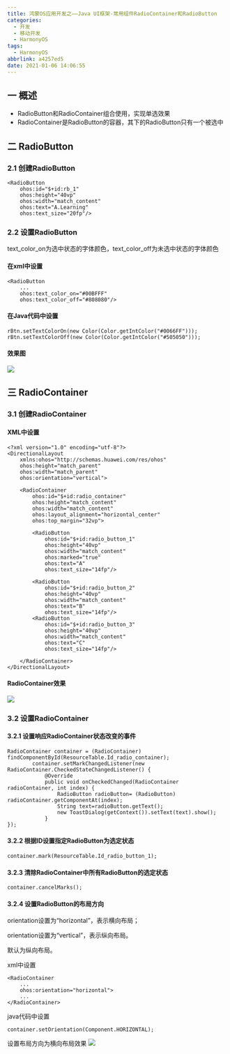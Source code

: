 ```yaml
---
title: 鸿蒙OS应用开发之——Java UI框架-常用组件RadioContainer和RadioButton
categories:
  - 开发
  - 移动开发
  - HarmonyOS
tags:
  - HarmonyOS
abbrlink: a4257ed5
date: 2021-01-06 14:06:55
---
```

## 一 概述

* RadioButton和RadioContainer组合使用，实现单选效果
* RadioContainer是RadioButton的容器，其下的RadioButton只有一个被选中

<!--more-->

## 二 RadioButton

### 2.1 创建RadioButton

```
<RadioButton
    ohos:id="$+id:rb_1"
    ohos:height="40vp"
    ohos:width="match_content"
    ohos:text="A.Learning"
    ohos:text_size="20fp"/>
```

### 2.2 设置RadioButton

text_color_on为选中状态的字体颜色，text_color_off为未选中状态的字体颜色

#### 在xml中设置

```
<RadioButton
    ...
    ohos:text_color_on="#00BFFF"
    ohos:text_color_off="#808080"/>
```

#### 在Java代码中设置

```
rBtn.setTextColorOn(new Color(Color.getIntColor("#0066FF")));
rBtn.setTextColorOff(new Color(Color.getIntColor("#505050")));
```

#### 效果图

![][1]

## 三 RadioContainer

### 3.1 创建RadioContainer

#### XML中设置

```
<?xml version="1.0" encoding="utf-8"?>
<DirectionalLayout
    xmlns:ohos="http://schemas.huawei.com/res/ohos"
    ohos:height="match_parent"
    ohos:width="match_parent"
    ohos:orientation="vertical">

    <RadioContainer
        ohos:id="$+id:radio_container"
        ohos:height="match_content"
        ohos:width="match_content"
        ohos:layout_alignment="horizontal_center"
        ohos:top_margin="32vp">

        <RadioButton
            ohos:id="$+id:radio_button_1"
            ohos:height="40vp"
            ohos:width="match_content"
            ohos:marked="true"
            ohos:text="A"
            ohos:text_size="14fp"/>

        <RadioButton
            ohos:id="$+id:radio_button_2"
            ohos:height="40vp"
            ohos:width="match_content"
            ohos:text="B"
            ohos:text_size="14fp"/>
        <RadioButton
            ohos:id="$+id:radio_button_3"
            ohos:height="40vp"
            ohos:width="match_content"
            ohos:text="C"
            ohos:text_size="14fp"/>

    </RadioContainer>
</DirectionalLayout>
```

####  RadioContainer效果
![][2]

### 3.2 设置RadioContainer

#### 3.2.1 设置响应RadioContainer状态改变的事件

```
RadioContainer container = (RadioContainer) findComponentById(ResourceTable.Id_radio_container);
        container.setMarkChangedListener(new RadioContainer.CheckedStateChangedListener() {
            @Override
            public void onCheckedChanged(RadioContainer radioContainer, int index) {
                RadioButton radioButton= (RadioButton) radioContainer.getComponentAt(index);
                String text=radioButton.getText();
                new ToastDialog(getContext()).setText(text).show();
            }
});
```

#### 3.2.2 根据ID设置指定RadioButton为选定状态

```
container.mark(ResourceTable.Id_radio_button_1);
```

#### 3.2.3 清除RadioContainer中所有RadioButton的选定状态

```
container.cancelMarks();
```

#### 3.2.4 设置RadioButton的布局方向

orientation设置为“horizontal”，表示横向布局；

orientation设置为“vertical”，表示纵向布局。

默认为纵向布局。

xml中设置

```
<RadioContainer
    ...
    ohos:orientation="horizontal">
    ...
</RadioContainer>
```

java代码中设置

```
container.setOrientation(Component.HORIZONTAL);
```

设置布局方向为横向布局效果
![][3]


[1]:https://cdn.jsdelivr.net/gh/PGzxc/CDN@master/blog-hmos/hmos-radiobutton-preview.gif
[2]:https://cdn.jsdelivr.net/gh/PGzxc/CDN@master/blog-hmos/hmos-radiocontainer-normal.gif
[3]:https://cdn.jsdelivr.net/gh/PGzxc/CDN@master/blog-hmos/hmos-radiocontainer-horizontal.gif